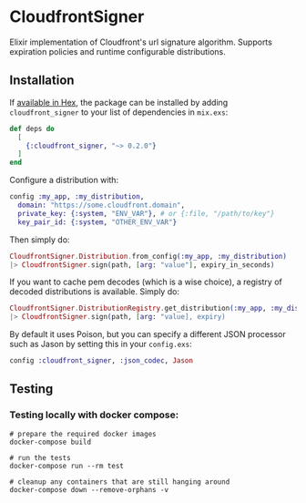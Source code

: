 # CloudfrontSigner

Elixir implementation of Cloudfront's url signature algorithm.  Supports expiration policies and
runtime configurable distributions. 

## Installation

If [available in Hex](https://hex.pm/docs/publish), the package can be installed
by adding `cloudfront_signer` to your list of dependencies in `mix.exs`:

```elixir
def deps do
  [
    {:cloudfront_signer, "~> 0.2.0"}
  ]
end
```

Configure a distribution with:

```elixir
config :my_app, :my_distribution,
  domain: "https://some.cloudfront.domain",
  private_key: {:system, "ENV_VAR"}, # or {:file, "/path/to/key"}
  key_pair_id: {:system, "OTHER_ENV_VAR"}
```

Then simply do:
```elixir
CloudfrontSigner.Distribution.from_config(:my_app, :my_distribution)
|> CloudfrontSigner.sign(path, [arg: "value"], expiry_in_seconds)
```

If you want to cache pem decodes (which is a wise choice), a registry of decoded distributions is available.  Simply do:

```elixir
CloudfrontSigner.DistributionRegistry.get_distribution(:my_app, :my_distribution)
|> CloudfrontSigner.sign(path, [arg: "value], expiry)
```

By default it uses Poison, but you can specify a different JSON processor such as Jason by setting this in your `config.exs`:

```elixir
config :cloudfront_signer, :json_codec, Jason
```

## Testing

### Testing locally with docker compose:
```
# prepare the required docker images
docker-compose build

# run the tests
docker-compose run --rm test

# cleanup any containers that are still hanging around
docker-compose down --remove-orphans -v
```